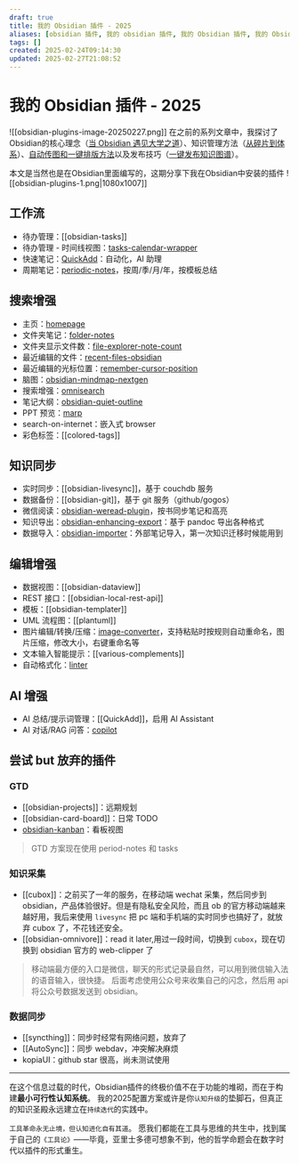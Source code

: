 ```yaml
---
draft: true
title: 我的 Obsidian 插件 - 2025
aliases: [obsidian 插件, 我的 obsidian 插件, 我的 Obsidian 插件, 我的 Obsidian 插件 - 2025]
tags: []
created: 2025-02-24T09:14:30
updated: 2025-02-27T21:08:52
---
```


# 我的 Obsidian 插件 - 2025
![[obsidian-plugins-image-20250227.png]]
在之前的系列文章中，我探讨了Obsidian的核心理念（[当 Obsidian 遇见大学之道](https://mp.weixin.qq.com/s/VFvP_c9UHdPUql75oQVVHg)）、知识管理方法（[从碎片到体系](https://mp.weixin.qq.com/s/kJinvC8za5P_57ZAboHgbg)）、[自动传图和一键排版方法](https://mp.weixin.qq.com/s/RLiGAkef_w1w-SxLb51SlQ)以及发布技巧（[一键发布知识图谱](https://mp.weixin.qq.com/s/bOny9mGBuCNgwMXG-3_D0A)）。

本文是当然也是在Obsidian里面编写的，这期分享下我在Obsidian中安装的插件
![[obsidian-plugins-1.png|1080x1007]]
## 工作流
* 待办管理：[[obsidian-tasks]]
* 待办管理 - 时间线视图：[tasks-calendar-wrapper](obsidian://show-plugin?id=tasks-calendar-wrapper)
* 快速笔记：[QuickAdd](obsidian://show-plugin?id=quickadd)：自动化，AI 助理
* 周期笔记：[periodic-notes](obsidian://show-plugin?id=periodic-notes)，按周/季/月/年，按模板总结

## 搜索增强
* 主页：[homepage](obsidian://show-plugin?id=homepage)
* 文件夹笔记：[folder-notes](obsidian://show-plugin?id=folder-notes)
* 文件夹显示文件数：[file-explorer-note-count](obsidian://show-plugin?id=file-explorer-note-count)
* 最近编辑的文件：[recent-files-obsidian](obsidian://show-plugin?id=recent-files-obsidian)
* 最近编辑的光标位置：[remember-cursor-position](obsidian://show-plugin?id=remember-cursor-position)
* 脑图：[obsidian-mindmap-nextgen](https://github.com/james-tindal/obsidian-mindmap-nextgen)
* 搜索增强：[omnisearch](obsidian://show-plugin?id=omnisearch)
* 笔记大纲：[obsidian-quiet-outline](obsidian://show-plugin?id=obsidian-quiet-outline)
* PPT 预览：[marp](obsidian://show-plugin?id=marp-slides)
* search-on-internet：嵌入式 browser
* 彩色标签：[[colored-tags]]

## 知识同步
* 实时同步：[[obsidian-livesync]]，基于 couchdb 服务
* 数据备份：[[obsidian-git]]，基于 git 服务（github/gogos）
* 微信阅读：[obsidian-weread-plugin](obsidian://show-plugin?id=obsidian-weread-plugin)，按书同步笔记和高亮
* 知识导出：[obsidian-enhancing-export](obsidian://show-plugin?id=obsidian-enhancing-export)：基于 pandoc 导出各种格式
* 数据导入：[obsidian-importer](obsidian://show-plugin?id=obsidian-importer)：外部笔记导入，第一次知识迁移时候能用到

## 编辑增强
* 数据视图：[[obsidian-dataview]]
* REST 接口：[[obsidian-local-rest-api]]
* 模板：[[obsidian-templater]]
* UML 流程图：[[plantuml]]
* 图片编辑/转换/压缩：[image-converter](obsidian://show-plugin?id=image-converter)，支持粘贴时按规则自动重命名，图片压缩，修改大小，右键重命名等
* 文本输入智能提示：[[various-complements]]
* 自动格式化：[linter](obsidian://show-plugin?id=obsidian-linter)

## AI 增强
* AI 总结/提示词管理：[[QuickAdd]]，启用 AI Assistant
* AI 对话/RAG 问答：[copilot](obsidian://show-plugin?id=copilot)

## 尝试 but 放弃的插件
### GTD
* [[obsidian-projects]]：远期规划
* [[obsidian-card-board]]：日常 TODO
* [obsidian-kanban](https://github.com/mgmeyers/obsidian-kanban)：看板视图

> GTD 方案现在使用 period-notes 和 tasks

### 知识采集
* [[cubox]]：之前买了一年的服务，在移动端 wechat 采集，然后同步到 obsidian，产品体验很好。但是有隐私安全风险，而且 ob 的官方移动端越来越好用，我后来使用 `livesync` 把 pc 端和手机端的实时同步也搞好了，就放弃 cubox 了，不花钱还安全。
* [[obsidian-omnivore]]：read it later,用过一段时间，切换到 `cubox`，现在切换到 obsidian 官方的 web-clipper 了

> 移动端最方便的入口是微信，聊天的形式记录最自然，可以用到微信输入法的语音输入，很快捷。
> 后面考虑使用公众号来收集自己的闪念，然后用 api 将公众号数据发送到 obsidian。

### 数据同步
* [[syncthing]]：同步时经常有网络问题，放弃了
* [[AutoSync]]：同步 webdav，冲突解决麻烦
* kopiaUI：github star 很高，尚未测试使用

---

在这个信息过载的时代，Obsidian插件的终极价值不在于功能的堆砌，而在于构建**最小可行性认知系统**。
我的2025配置方案或许是你`认知升级`的垫脚石，但真正的知识圣殿永远建立在`持续迭代`的实践中。

`工具革命永无止境，但认知进化自有其道`。
愿我们都能在工具与思维的共生中，找到属于自己的`《工具论》`——毕竟，亚里士多德可想象不到，他的哲学命题会在数字时代以插件的形式重生。
